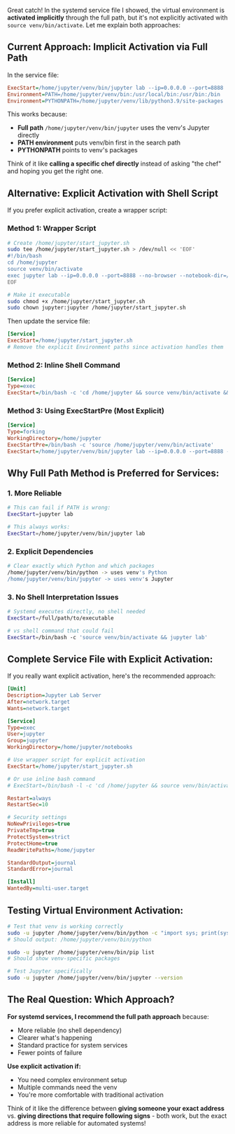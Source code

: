 Great catch! In the systemd service file I showed, the virtual environment is **activated implicitly** through the full path, but it's not explicitly activated with `source venv/bin/activate`. Let me explain both approaches:

## Current Approach: Implicit Activation via Full Path

In the service file:
```ini
ExecStart=/home/jupyter/venv/bin/jupyter lab --ip=0.0.0.0 --port=8888
Environment=PATH=/home/jupyter/venv/bin:/usr/local/bin:/usr/bin:/bin
Environment=PYTHONPATH=/home/jupyter/venv/lib/python3.9/site-packages
```

This works because:
- **Full path** `/home/jupyter/venv/bin/jupyter` uses the venv's Jupyter directly
- **PATH environment** puts venv/bin first in the search path
- **PYTHONPATH** points to venv's packages

Think of it like **calling a specific chef directly** instead of asking "the chef" and hoping you get the right one.

## Alternative: Explicit Activation with Shell Script

If you prefer explicit activation, create a wrapper script:

### Method 1: Wrapper Script
```bash
# Create /home/jupyter/start_jupyter.sh
sudo tee /home/jupyter/start_jupyter.sh > /dev/null << 'EOF'
#!/bin/bash
cd /home/jupyter
source venv/bin/activate
exec jupyter lab --ip=0.0.0.0 --port=8888 --no-browser --notebook-dir=/home/jupyter/notebooks
EOF

# Make it executable
sudo chmod +x /home/jupyter/start_jupyter.sh
sudo chown jupyter:jupyter /home/jupyter/start_jupyter.sh
```

Then update the service file:
```ini
[Service]
ExecStart=/home/jupyter/start_jupyter.sh
# Remove the explicit Environment paths since activation handles them
```

### Method 2: Inline Shell Command
```ini
[Service]
Type=exec
ExecStart=/bin/bash -c 'cd /home/jupyter && source venv/bin/activate && exec jupyter lab --ip=0.0.0.0 --port=8888 --no-browser'
```

### Method 3: Using ExecStartPre (Most Explicit)
```ini
[Service]
Type=forking
WorkingDirectory=/home/jupyter
ExecStartPre=/bin/bash -c 'source /home/jupyter/venv/bin/activate'
ExecStart=/home/jupyter/venv/bin/jupyter lab --ip=0.0.0.0 --port=8888 --no-browser --notebook-dir=/home/jupyter/notebooks
```

## Why Full Path Method is Preferred for Services:

### **1. More Reliable**
```bash
# This can fail if PATH is wrong:
ExecStart=jupyter lab

# This always works:
ExecStart=/home/jupyter/venv/bin/jupyter lab
```

### **2. Explicit Dependencies**
```bash
# Clear exactly which Python and which packages
/home/jupyter/venv/bin/python -> uses venv's Python
/home/jupyter/venv/bin/jupyter -> uses venv's Jupyter
```

### **3. No Shell Interpretation Issues**
```bash
# Systemd executes directly, no shell needed
ExecStart=/full/path/to/executable

# vs shell command that could fail
ExecStart=/bin/bash -c 'source venv/bin/activate && jupyter lab'
```

## Complete Service File with Explicit Activation:

If you really want explicit activation, here's the recommended approach:

```ini
[Unit]
Description=Jupyter Lab Server
After=network.target
Wants=network.target

[Service]
Type=exec
User=jupyter
Group=jupyter
WorkingDirectory=/home/jupyter/notebooks

# Use wrapper script for explicit activation
ExecStart=/home/jupyter/start_jupyter.sh

# Or use inline bash command
# ExecStart=/bin/bash -l -c 'cd /home/jupyter && source venv/bin/activate && exec jupyter lab --ip=0.0.0.0 --port=8888 --no-browser --notebook-dir=/home/jupyter/notebooks'

Restart=always
RestartSec=10

# Security settings
NoNewPrivileges=true
PrivateTmp=true
ProtectSystem=strict
ProtectHome=true
ReadWritePaths=/home/jupyter

StandardOutput=journal
StandardError=journal

[Install]
WantedBy=multi-user.target
```

## Testing Virtual Environment Activation:

```bash
# Test that venv is working correctly
sudo -u jupyter /home/jupyter/venv/bin/python -c "import sys; print(sys.executable)"
# Should output: /home/jupyter/venv/bin/python

sudo -u jupyter /home/jupyter/venv/bin/pip list
# Should show venv-specific packages

# Test Jupyter specifically
sudo -u jupyter /home/jupyter/venv/bin/jupyter --version
```

## The Real Question: Which Approach?

**For systemd services, I recommend the full path approach** because:
- More reliable (no shell dependency)
- Clearer what's happening
- Standard practice for system services
- Fewer points of failure

**Use explicit activation if:**
- You need complex environment setup
- Multiple commands need the venv
- You're more comfortable with traditional activation

Think of it like the difference between **giving someone your exact address** vs. **giving directions that require following signs** - both work, but the exact address is more reliable for automated systems!


